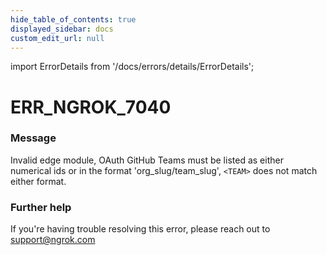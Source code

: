 ```yaml
---
hide_table_of_contents: true
displayed_sidebar: docs
custom_edit_url: null
---
```


import ErrorDetails from '/docs/errors/details/ErrorDetails';

# ERR_NGROK_7040

### Message
Invalid edge module, OAuth GitHub Teams must be listed as either numerical ids or in the format 'org_slug/team_slug', `<TEAM>` does not match either format.

### Further help
If you're having trouble resolving this error, please reach out to [support@ngrok.com](mailto:support@ngrok.com?subject=Help%20with%20ERR_NGROK_7040)

<ErrorDetails error='err_ngrok_7040' />
